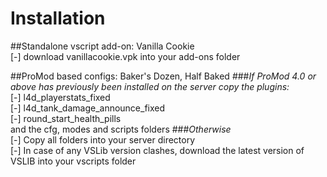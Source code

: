 # Installation  
##Standalone vscript add-on: Vanilla Cookie  
	[-] download vanillacookie.vpk into your add-ons folder  

##ProMod based configs: Baker's Dozen, Half Baked 
###*If ProMod 4.0 or above has previously been installed on the server copy the plugins:*  
	[-] l4d_playerstats_fixed  
	[-] l4d_tank_damage_announce_fixed  
	[-] round_start_health_pills  
	and the cfg, modes and scripts folders
###*Otherwise*  
	[-] Copy all folders into your server directory  
	[-] In case of any VSLib version clashes, download the latest version of VSLIB into your vscripts folder  


